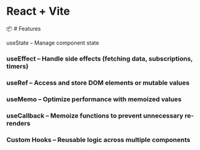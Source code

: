 # React + Vite

📦 # Features

useState – Manage component state


### useEffect – Handle side effects (fetching data, subscriptions, timers)

### useRef – Access and store DOM elements or mutable values

### useMemo – Optimize performance with memoized values

### useCallback – Memoize functions to prevent unnecessary re-renders

### Custom Hooks – Reusable logic across multiple components
